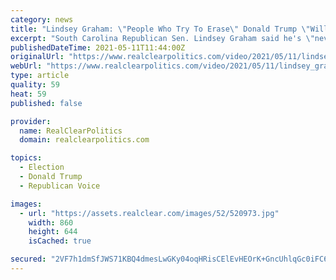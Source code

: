 ```yaml
---
category: news
title: "Lindsey Graham: \"People Who Try To Erase\" Donald Trump \"Will End Up Getting Erased\""
excerpt: "South Carolina Republican Sen. Lindsey Graham said he's \"never been more concerned\" about national security during an interview with FNC's Sean Hannity."
publishedDateTime: 2021-05-11T11:44:00Z
originalUrl: "https://www.realclearpolitics.com/video/2021/05/11/lindsey_graham_people_who_try_to_erase_donald_trump_will_end_up_getting_erased.html#!"
webUrl: "https://www.realclearpolitics.com/video/2021/05/11/lindsey_graham_people_who_try_to_erase_donald_trump_will_end_up_getting_erased.html#!"
type: article
quality: 59
heat: 59
published: false

provider:
  name: RealClearPolitics
  domain: realclearpolitics.com

topics:
  - Election
  - Donald Trump
  - Republican Voice

images:
  - url: "https://assets.realclear.com/images/52/520973.jpg"
    width: 860
    height: 644
    isCached: true

secured: "2VF7h1dmSfJWS71KBQ4dmesLwGKy04oqHRisCElEvHEOrK+GncUhlqGc0iFC6+dzlPoSD6wK4TAfl1QCoWQbPkgvdEG2NVqDWAVc3CqtppQepZ6TgCcvNzfxT/ug8xhL39TQqhqQ31b/GNjrQS5PSnhZm/9FnDJrneve20vcSQODLInDopj5xW7TG8ycw0qF1vIk0053CNc5+EyVaxv2wlMBTqLRotPNBSVKYci5hXQYqWUPprYNjj/V9FEq65ACc4ysKynws6RMvOjv/h3OdzFVDUmNoUCQlUc8dttxmgMmCAdD+wMM/0+j/KIV0w1IF/XNsp/itAqBNocM9xznZH2tvr9XULYEd90fbWT0WZY=;FGYOT12DaPA73JmhkXzKfA=="
---
```


